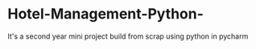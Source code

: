 # Hotel-Management-Python-
It's a second year mini project build from scrap using python in pycharm 
